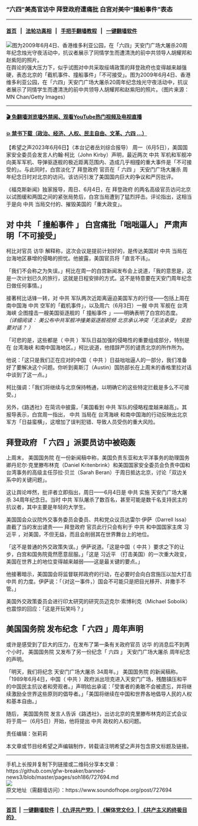 ### “六四”美高官访中 拜登政府遭痛批 白宫对美中“撞船事件”表态
------------------------

#### [首页](https://github.com/gfw-breaker/banned-news3/blob/master/README.md) &nbsp;&nbsp;|&nbsp;&nbsp; [法轮功真相](https://github.com/begood0513/basic/blob/master/README.md)  &nbsp;&nbsp;|&nbsp;&nbsp; [手把手翻墙教程](https://github.com/gfw-breaker/guides/wiki)  &nbsp;&nbsp;|&nbsp;&nbsp; [一键翻墙软件](https://github.com/gfw-breaker/nogfw/blob/master/README.md)  



<div><img alt="图为2009年6月4日、香港维多利亚公园，在「六四」天安门广场大屠杀20周年纪念烛光守夜活动中，抗议者展示了同情学生而遭清洗的前中共领导人胡耀邦和赵紫阳的照片。" src="https://img.soundofhope.org/2023-06/1686040468201.jpg"/>
<br/><figcaption class="caption">
 在舆论的强大压力下，似乎试图对中共采取绥靖政策的拜登政府也变得越来越强硬，表态北京的「截机事件、撞船事件」「不可接受」。图为2009年6月4日、香港维多利亚公园，在「六四」天安门广场大屠杀20周年纪念烛光守夜活动中，抗议者展示了同情学生而遭清洗的前中共领导人胡耀邦和赵紫阳的照片。（图片来源：MN Chan/Getty Images）
</figcaption></div><hr/>

#### [ 🎬  免翻墙浏览墙外禁闻、观看YouTube热门视频及电视直播](https://github.com/gfw-breaker/HelloWorld)

#### [ 💥  禁书下载（政治、经济、人权、民主自由、文革、六四 ...）](https://github.com/gfw-breaker/books/blob/master/README.md)

<div><div class="Content__Wrapper sc-1bvya0-0 elmmKw article_body" data-checkusr="" itemprop="articleBody">
 <div id="post_place_1">
 </div>
 <p class="meta-top">
  <span class="meta">
   【希望之声2023年6月6日】（本台记者岳刘综合报导）
  </span>
  周一（6月5日），美国国家安全委员会发言人约翰·柯比（John Kirby）声明，最近两次
  <ok href="/term/1059">
   中共
  </ok>
  军机和军舰冲向美军军机、导弹驱逐舰的极近距离范围内、造成几乎相撞的重大事件是「不可接受的」。与此同时，白宫淡化了
  <ok href="/term/431731">
   拜登政府
  </ok>
  官员在「
  <ok href="/term/2990">
   六四
  </ok>
  」
  <ok href="/term/877916">
   天安门广场大屠杀
  </ok>
  周年纪念日时对北京的访问。该访问引发了美国国内巨大的争议和严厉批评。
 </p>
 <p>
  《福克斯新闻》独家报导，周日、6月4日，在
  <ok href="/term/431731">
   拜登政府
  </ok>
  的两名高级官员访问北京以试图缓和两国之间的紧张局势后，白宫当局遭到了猛烈抨击。评论指出，这相当于是向
  <ok href="/term/1059">
   中共
  </ok>
  当局交付的、摧毁美国的「重大政变」。
 </p>
 <h2>
  <strong>
   对
   <ok href="/term/1059">
    中共
   </ok>
   「
   <ok href="/term/94074">
    撞船事件
   </ok>
   」 白宫痛批「咄咄逼人」 严肃声明「不可接受」
  </strong>
 </h2>
 <p>
  柯比对官员
  <ok href="/term/13841">
   访华
  </ok>
  解释称，这次会议是提前计划好的，是传达美国对
  <ok href="/term/1059">
   中共
  </ok>
  当局在台海地区暴增的侵略的担忧。他披露，美国官员将「直言不讳」。
 </p>
 <p>
  「我们不会称之为失误。」柯比在周一的白宫新闻发布会上说道，「我的意思是，这是一次计划已久的旅行，这就是日程安排的方式。这不是特意要在天安门周年纪念日做任何事情。」
 </p>
 <p>
  接著柯比话锋一转，对
  <ok href="/term/1059">
   中共
  </ok>
  军队两次近距离逼迫美国军方的行径——包括上周在南中国海
  <ok href="/term/1059">
   中共
  </ok>
  空军的「截机事件」，以及周六（6月3日）一艘
  <ok href="/term/1059">
   中共
  </ok>
  军舰在
  <ok href="/term/616986">
   台湾海峡
  </ok>
  企图撞击一艘美国驱逐舰的「
  <ok href="/term/94074">
   撞船事件
  </ok>
  」——明确表明了白宫的态度。
  <em>
   （详细阅读：
   <ok href="https://www.soundofhope.org/post/727586">
    美公布中共军舰冲撞美驱逐舰视频 北京承认冲突「无法承受」 变脸要对话？
   </ok>
   ）
  </em>
 </p>
 <p>
  「可悲的是，这些都是（
  <ok href="/term/1059">
   中共
  </ok>
  ）军队日益加强的侵略性的重要组成部分，特别是在
  <ok href="/term/616986">
   台湾海峡
  </ok>
  和南中国海地区。」柯比说道，他措辞严厉的谴责北京的所作所为。
 </p>
 <p>
  他说：「这只是我们正在应对的中国（
  <ok href="/term/1059">
   中共
  </ok>
  ）日益咄咄逼人的一部分，我们准备好了要解决这个问题。你听到奥斯汀（Austin）国防部长在上周末的香格里拉对话中谈到了这一点。」
 </p>
 <p>
  柯比强调：「我们将继续与北京保持畅通，以明确它的这些特定拦截是多么不可接受。」
 </p>
 <p>
  另外，《路透社》在简讯中披露，「美国看到
  <ok href="/term/1059">
   中共
  </ok>
  军队的侵略程度越来越高」。其报导表示，白宫周一指出，
  <ok href="/term/1059">
   中共
  </ok>
  当局在
  <ok href="/term/616986">
   台湾海峡
  </ok>
  和南中国海的行动反映出北京军方「日益蛮横」，这增加了误判犯错、导致人员受伤的重大风险。
 </p>
 <h2>
  <strong>
   <ok href="/term/431731">
    拜登政府
   </ok>
   「
   <ok href="/term/2990">
    六四
   </ok>
   」派要员访中被砲轰
  </strong>
 </h2>
 <p>
  上周末，
  <ok href="/term/1693">
   美国国务院
  </ok>
  在一份新闻稿中称，美国负责东亚和太平洋事务的助理国务卿丹尼尔·克里滕布林克（Daniel Kritenbrink）和美国国家安全委员会负责中国和台湾事务的高级主任莎拉·贝兰（Sarah Beran）于周日抵达北京，讨论「双边关系中的关键问题」。
 </p>
 <p>
  这让舆论哗然，批评者立即指出，周日——6月4日是
  <ok href="/term/1059">
   中共
  </ok>
  实施
  <ok href="/term/877916">
   天安门广场大屠杀
  </ok>
  34周年纪念日。当时
  <ok href="/term/1059">
   中共
  </ok>
  军队屠杀了数百名，甚至可能是数千名支持民主的抗议者，其中主要是年轻的大学生。
 </p>
 <p>
  美国国会众议院外交事务委员会委员、共和党众议员达雷尔·伊萨（Darrell Issa）直截了当的发出谴责——
  <ok href="/term/431731">
   拜登政府
  </ok>
  官员此行只会有利于
  <ok href="/term/1059">
   中共
  </ok>
  和中国国家主席
  <ok href="/term/1063">
   习近平
  </ok>
  ，对美国，不但无益，而且会削弱其在世界舞台上的地位。
 </p>
 <p>
  「这不是普通的外交政策失误。」伊萨说道。「这是中国（
  <ok href="/term/1059">
   中共
  </ok>
  ）要求之下的让步，白宫和国务院竟然愿意屈服。」「这是
  <ok href="/term/1063">
   习近平
  </ok>
  （打击美国）的一次重大政变，美国在世界上的地位变得越来越弱——这是最关键的要点。」
 </p>
 <p>
  他接著暗示，美国国会将监督联邦政府的行动，在必要时会向白宫施压以加大打击
  <ok href="/term/1059">
   中共
  </ok>
  的力度。伊萨说：「（对这一事件，）国会不可能只是把目光移开、并撒手不管。」
 </p>
 <p>
  美国外交政策委员会进行印太研究的研究员迈克尔·索博利克（Michael Sobolik）也震惊的回应：「这是开玩笑吗？」
 </p>
 <h2>
  <strong>
   <ok href="/term/1693">
    美国国务院
   </ok>
   发布纪念「
   <ok href="/term/2990">
    六四
   </ok>
   」周年声明
  </strong>
 </h2>
 <p>
  或许是感受到了巨大的压力，在发布了第一条有关政府官员
  <ok href="/term/13841">
   访华
  </ok>
  的消息后不到两个小时，
  <ok href="/term/1693">
   美国国务院
  </ok>
  又发布了另一份纪念「
  <ok href="/term/2990">
   六四
  </ok>
  」
  <ok href="/term/877916">
   天安门广场大屠杀
  </ok>
  周年纪念的声明。
 </p>
 <p>
  「明天，我们将纪念
  <ok href="/term/877916">
   天安门广场大屠杀
  </ok>
  34周年。」
  <ok href="/term/1693">
   美国国务院
  </ok>
  的新闻稿称。「1989年6月4日，中国（
  <ok href="/term/1059">
   中共
  </ok>
  ）政府派出坦克进入天安门广场，残酷镇压和平的中国民主抗议者和旁观者。」声明给出承诺：「受害者的勇敢不会被遗忘，并将继续激励全世界这些原则的倡导者。」「美国将继续在中国和世界各地倡导人民的人权和基本自由。」
 </p>
 <p>
  随后，
  <ok href="/term/1693">
   美国国务院
  </ok>
  发言人告诉《路透社》，出访北京的克里滕布林克的正式会议将于周一（6月5日）开始，他将提出
  <ok href="/term/1059">
   中共
  </ok>
  政权的人权问题。
 </p>
 <p class="meta-btm">
  责任编辑：张莉莉
 </p>
 <p class="meta-btm">
  本文章或节目经希望之声编辑制作，转载请注明希望之声并包含原文标题及链接。
 </p>
</div>
</div>
<hr/>
手机上长按并复制下列链接或二维码分享本文章：<br/>
https://github.com/gfw-breaker/banned-news3/blob/master/pages/soh186/727694.md <br/>
<a href='https://github.com/gfw-breaker/banned-news3/blob/master/pages/soh186/727694.md'><img src='https://github.com/gfw-breaker/banned-news3/blob/master/pages/soh186/727694.md.png'/></a> <br/>
原文地址（需翻墙访问）：https://www.soundofhope.org/post/727694


------------------------
#### [首页](https://github.com/gfw-breaker/banned-news3/blob/master/README.md) &nbsp;|&nbsp; [一键翻墙软件](https://github.com/gfw-breaker/nogfw/blob/master/README.md) &nbsp;| [《九评共产党》](https://github.com/gfw-breaker/9ping.md/blob/master/README.md#九评之一评共产党是什么) | [《解体党文化》](https://github.com/gfw-breaker/jtdwh.md/blob/master/README.md) | [《共产主义的终极目的》](https://github.com/gfw-breaker/gczydzjmd.md/blob/master/README.md)


<img src='http://gfw-breaker.win/banned-news3/pages/soh186/727694.md' width='0px' height='0px'/>